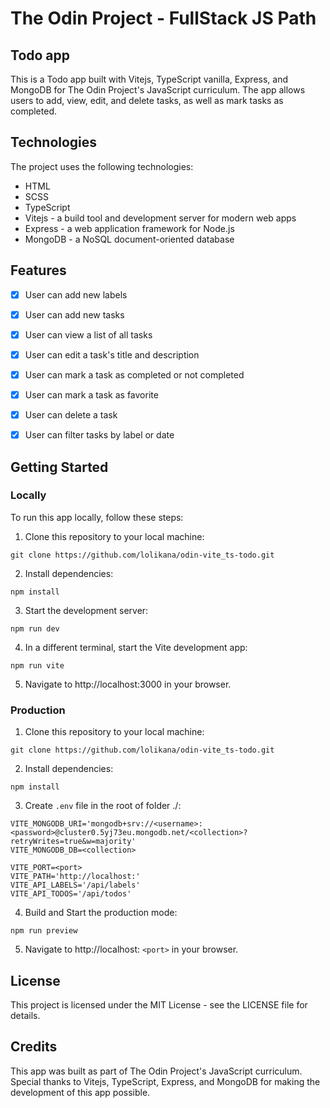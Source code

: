# The Odin Project - FullStack JS Path

## Todo app

This is a Todo app built with Vitejs, TypeScript vanilla, Express, and MongoDB for The Odin Project's JavaScript curriculum. 
The app allows users to add, view, edit, and delete tasks, as well as mark tasks as completed.

## Technologies 
The project uses the following technologies:

* HTML
* SCSS
* TypeScript
* Vitejs - a build tool and development server for modern web apps
* Express - a web application framework for Node.js
* MongoDB - a NoSQL document-oriented database

## Features
- [x] User can add new labels 
- [x] User can add new tasks
- [x] User can view a list of all tasks
- [x] User can edit a task's title and description
- [x] User can mark a task as completed or not completed
- [x] User can mark a task as favorite
- [x] User can delete a task
- [x] User can filter tasks by label or date


## Getting Started
### Locally
To run this app locally, follow these steps:

1. Clone this repository to your local machine:

```
git clone https://github.com/lolikana/odin-vite_ts-todo.git
```

2. Install dependencies:

```
npm install
```

3. Start the development server:

```
npm run dev
```

4. In a different terminal, start the Vite development app:

```
npm run vite
```

5. Navigate to http://localhost:3000 in your browser.

### Production
1. Clone this repository to your local machine:

```
git clone https://github.com/lolikana/odin-vite_ts-todo.git
```

2. Install dependencies:

```
npm install
```

3. Create ```.env``` file  in the root of folder ./:

```
VITE_MONGODB_URI='mongodb+srv://<username>:<password>@cluster0.5yj73eu.mongodb.net/<collection>?retryWrites=true&w=majority'
VITE_MONGODB_DB=<collection>

VITE_PORT=<port>
VITE_PATH='http://localhost:'
VITE_API_LABELS='/api/labels'
VITE_API_TODOS='/api/todos'
```

4. Build and Start the production mode:

```
npm run preview
```

5. Navigate to http://localhost: ```<port>``` in your browser.

## License
This project is licensed under the MIT License - see the LICENSE file for details.

## Credits
This app was built as part of The Odin Project's JavaScript curriculum.
Special thanks to Vitejs, TypeScript, Express, and MongoDB for making the development of this app possible.
